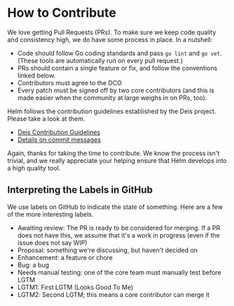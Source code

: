# How to Contribute

We love getting Pull Requests (PRs). To make sure we keep code quality
and consistency high, we do have some process in place. In a nutshell:

- Code should follow Go coding standards and pass `go lint` and `go
  vet`. (These tools are automatically run on every pull request.)
- PRs should contain a single feature or fix, and follow the conventions
  linked below.
- Contributors must agree to the DCO
- Every patch must be signed off by two core contributors (and this is
  made easier when the community at large weighs in on PRs, too).

Helm follows the contribution guidelines established by the Deis
project. Please take a look at them.

- [Deis Contribution Guidelines](https://github.com/deis/deis/blob/master/CONTRIBUTING.md)
- [Details on commit messages](http://docs.deis.io/en/latest/contributing/standards/#commit-style-guide)

Again, thanks for taking the time to contribute. We know the process
isn't trivial, and we really appreciate your helping ensure that Helm
develops into a high quality tool.

## Interpreting the Labels in GitHub

We use labels on GitHub to indicate the state of something. Here are a
few of the more interesting labels.

- Awaiting review: The PR is ready to be considered for merging. If a PR
  does not have this, we assume that it's a work in progress (even if
  the issue does not say WIP)
- Proposal: something we're discussing, but haven't decided on
- Enhancement: a feature or chore
- Bug: a bug
- Needs manual testing: one of the core team must manually test before
  LGTM
- LGTM1: First LGTM (Looks Good To Me)
- LGTM2: Second LGTM; this means a core contributor can merge it

